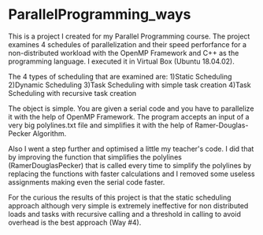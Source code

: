 # ParallelProgramming_ways
This is a project I created for my Parallel Programming course.
The project examines 4 schedules of parallelization and their speed perforfance for a non-distributed workload with the OpenMP Framework and C++ as the programming language.
I executed it in Virtual Box (Ubuntu 18.04.02).

The 4 types of scheduling that are examined are:
  1)Static Scheduling
  2)Dynamic Scheduling
  3)Task Scheduling with simple task creation
  4)Task Scheduling with recursive task creation

The object is simple. You are given a serial code and you have to parallelize it with the help of OpenMP Framework.
The program accepts an input of a very big polylines.txt file and simplifies it with the help of Ramer-Douglas-Pecker Algorithm.

Also I went a step further and optimised a little my teacher's code. I did that by improving the function that simplifies the polylines (RamerDouglasPecker) that is called every time to simplify the polylines by replacing the functions with faster calculations and I removed some useless assignments making even the serial code faster.

For the curious the results of this project is that the static scheduling approach although very simple is extremely ineffective for non distributed loads and tasks with recursive calling and a threshold in calling to avoid overhead is the best approach (Way #4).
